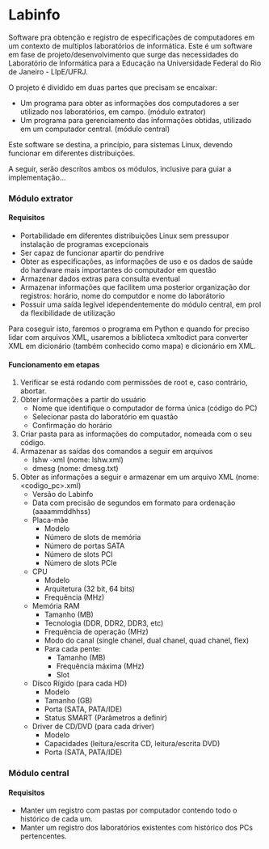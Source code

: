 # Labinfo

Software pra obtenção e registro de especificações de computadores em um contexto de multiplos laboratórios de informática.
Este é um software em fase de projeto/desenvolvimento que surge das necessidades do Laboratório de Informática para a Educação na Universidade Federal do Rio de Janeiro - LIpE/UFRJ.

O projeto é dividido em duas partes que precisam se encaixar:
* Um programa para obter as informações dos computadores a ser utilizado nos laboratórios, em campo. (módulo extrator)
* Um programa para gerenciamento das informações obtidas, utilizado em um computador central. (módulo central)

Este software se destina, a princípio, para sistemas Linux, devendo funcionar em diferentes distribuições.

A seguir, serão descritos ambos os módulos, inclusive para guiar a implementação...

### Módulo extrator

#### Requisitos

* Portabilidade em diferentes distribuições Linux sem pressupor instalação de programas excepcionais
* Ser capaz de funcionar apartir do pendrive
* Obter as especificações, as informações de uso e os dados de saúde do hardware mais importantes do computador em questão
* Armazenar dados extras para consulta eventual
* Armazenar informações que facilitem uma posterior organização dor registros: horário, nome do computdor e nome do laborátorio 
* Possuir uma saída legível idependentemente do módulo central, em prol da flexibilidade de utilização

Para coseguir isto, faremos o programa em Python e quando for preciso lidar com arquivos XML, usaremos a biblioteca xmltodict para converter XML em dicionário (também conhecido como mapa) e dicionário em XML.

#### Funcionamento em etapas

1. Verificar se está rodando com permissões de root e, caso contrário, abortar.
2. Obter informações a partir do usuário
	* Nome que identifique o computador de forma única (código do PC)
	* Selecionar pasta do laboratório em quastão
	* Confirmação do horário
3. Criar pasta para as informações do computador, nomeada com o seu código.
4. Armazenar as saídas dos comandos a seguir em arquivos
	* lshw -xml (nome: lshw.xml)
	* dmesg (nome: dmesg.txt)
5. Obter as informações a seguir e armazenar em um arquivo XML (nome: <codigo_pc>.xml)
	* Versão do Labinfo
	* Data com precisão de segundos em formato para ordenação (aaaammddhhss)
	* Placa-mãe
		* Modelo
		* Número de slots de memória
		* Número de portas SATA
		* Número de slots PCI
		* Número de slots PCIe
	* CPU
		* Modelo
		* Arquitetura (32 bit, 64 bits)
		* Frequência (MHz)
	* Memória RAM
		* Tamanho (MB)
		* Tecnologia (DDR, DDR2, DDR3, etc)
		* Frequência de operação (MHz)
		* Modo do canal (single chanel, dual chanel, quad chanel, flex)
		* Para cada pente:
			* Tamanho (MB)
			* Frequência máxima (MHz)
			* Slot
	* Dísco Rígido (para cada HD)
		* Modelo
		* Tamanho (GB)
		* Porta (SATA, PATA/IDE)
		* Status SMART (Parâmetros a definir)
	* Driver de CD/DVD (para cada driver)
		* Modelo
		* Capacidades (leitura/escrita CD, leitura/escrita DVD)
		* Porta (SATA, PATA/IDE)

### Módulo central

#### Requisitos

* Manter um registro com pastas por computador contendo todo o histórico de cada um.
* Manter um registro dos laboratórios existentes com histórico dos PCs pertencentes.


